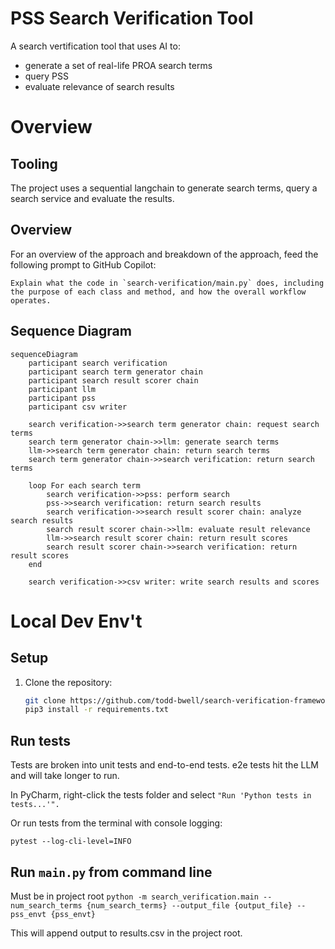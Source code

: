 # PSS Search Verification Tool
A search vertification tool that uses AI to:
* generate a set of real-life PROA search terms
* query PSS
* evaluate relevance of search results

# Overview
## Tooling
The project uses a sequential langchain to generate search terms, query a search service and evaluate the results.

## Overview
For an overview of the approach and breakdown of the approach, feed the following prompt to GitHub Copilot:
```
Explain what the code in `search-verification/main.py` does, including the purpose of each class and method, and how the overall workflow operates.
```

## Sequence Diagram

```mermaid
sequenceDiagram
    participant search verification
    participant search term generator chain
    participant search result scorer chain
    participant llm
    participant pss
    participant csv writer

    search verification->>search term generator chain: request search terms
    search term generator chain->>llm: generate search terms
    llm->>search term generator chain: return search terms
    search term generator chain->>search verification: return search terms

    loop For each search term
        search verification->>pss: perform search
        pss->>search verification: return search results
        search verification->>search result scorer chain: analyze search results
        search result scorer chain->>llm: evaluate result relevance
        llm->>search result scorer chain: return result scores
        search result scorer chain->>search verification: return result scores
    end

    search verification->>csv writer: write search results and scores
```

# Local Dev Env't
## Setup
1. Clone the repository:
   ```bash
   git clone https://github.com/todd-bwell/search-verification-framework.git
   pip3 install -r requirements.txt
   ```
## Run tests

Tests are broken into unit tests and end-to-end tests. e2e tests hit the LLM and will take longer to run.

In PyCharm, right-click the tests folder and select `"Run 'Python tests in tests...'".`

Or run tests from the terminal with console logging:

`pytest --log-cli-level=INFO`

## Run `main.py` from command line

Must be in project root
`python -m search_verification.main --num_search_terms {num_search_terms} --output_file {output_file} --pss_envt {pss_envt}`

This will append output to results.csv in the project root.